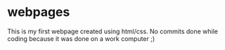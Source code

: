 # webpages

This is my first webpage created using html/css. No commits done while coding because it was done on a work computer ;)
